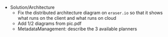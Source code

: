 - Solution/Architecture
    - Fix the distributed architecture diagram on `eraser.io` so that it shows what runs on the client and what runs on cloud
    - Add 1/2 diagrams from pic.pdf
    - MetadataManagement: describe the 3 available planners